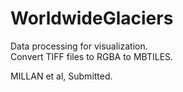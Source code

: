 # WorldwideGlaciers

Data processing for visualization.  
Convert TIFF files to RGBA to MBTILES. 

MILLAN et al, Submitted. 

